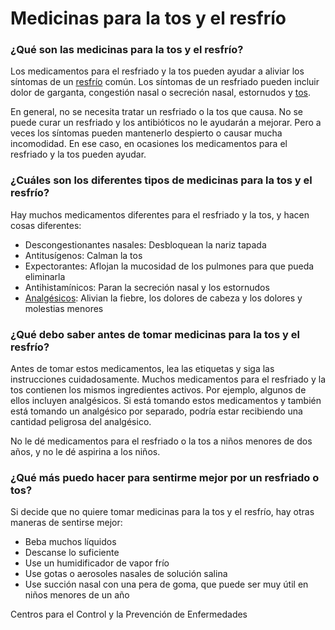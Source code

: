 Medicinas para la tos y el resfrío
==================================


### ¿Qué son las medicinas para la tos y el resfrío?


Los medicamentos para el resfriado y la tos pueden ayudar a aliviar los síntomas de un [resfrío](https://medlineplus.gov/spanish/commoncold.html) común. Los síntomas de un resfriado pueden incluir dolor de garganta, congestión nasal o secreción nasal, estornudos y [tos](https://medlineplus.gov/spanish/cough.html).


En general, no se necesita tratar un resfriado o la tos que causa. No se puede curar un resfriado y los antibióticos no le ayudarán a mejorar. Pero a veces los síntomas pueden mantenerlo despierto o causar mucha incomodidad. En ese caso, en ocasiones los medicamentos para el resfriado y la tos pueden ayudar.


### ¿Cuáles son los diferentes tipos de medicinas para la tos y el resfrío?


Hay muchos medicamentos diferentes para el resfriado y la tos, y hacen cosas diferentes:


* Descongestionantes nasales: Desbloquean la nariz tapada
* Antitusígenos: Calman la tos
* Expectorantes: Aflojan la mucosidad de los pulmones para que pueda eliminarla
* Antihistamínicos: Paran la secreción nasal y los estornudos
* [Analgésicos](https://medlineplus.gov/spanish/painrelievers.html): Alivian la fiebre, los dolores de cabeza y los dolores y molestias menores


### ¿Qué debo saber antes de tomar medicinas para la tos y el resfrío?


Antes de tomar estos medicamentos, lea las etiquetas y siga las instrucciones cuidadosamente. Muchos medicamentos para el resfriado y la tos contienen los mismos ingredientes activos. Por ejemplo, algunos de ellos incluyen analgésicos. Si está tomando estos medicamentos y también está tomando un analgésico por separado, podría estar recibiendo una cantidad peligrosa del analgésico.


No le dé medicamentos para el resfriado o la tos a niños menores de dos años, y no le dé aspirina a los niños.


### ¿Qué más puedo hacer para sentirme mejor por un resfriado o tos?


Si decide que no quiere tomar medicinas para la tos y el resfrío, hay otras maneras de sentirse mejor:


* Beba muchos líquidos
* Descanse lo suficiente
* Use un humidificador de vapor frío
* Use gotas o aerosoles nasales de solución salina
* Use succión nasal con una pera de goma, que puede ser muy útil en niños menores de un año


Centros para el Control y la Prevención de Enfermedades

